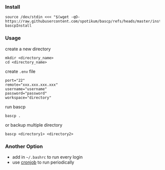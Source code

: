 

### Install
```shell
source /dev/stdin <<< "$(wget -qO- https://raw.githubusercontent.com/spotikum/bascp/refs/heads/master/install.sh)"; bascpInstall
```

### Usage
create a new directory

```shell
mkdir <directory_name>
cd <directory_name>
```
create `.env` file
```shell
port="22"
remote="xxx.xxx.xxx.xxx"
username="username"
password="password"
workspace="directory"
```

run bascp
```shell
bascp .
```

or backup multiple directory
```shell
bascp <directory1> <directory2>
```

### Another Option
- add in `~/.bashrc` to run every login
- use [cronjob](https://crontab.guru/) to run periodically